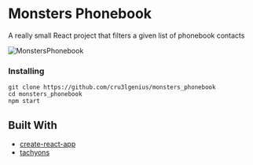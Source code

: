 # Monsters Phonebook

A really small React project that filters a given list of phonebook contacts

![MonstersPhonebook](https://preview.ibb.co/j0eGB9/Monsters-Phonebook.png)

### Installing

```
git clone https://github.com/cru3lgenius/monsters_phonebook
cd monsters_phonebook
npm start
```

## Built With

- [create-react-app](https://github.com/facebook/create-react-app)
- [tachyons](https://tachyons.io/)
